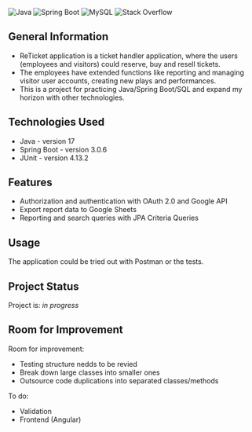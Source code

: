 ![Java](https://img.shields.io/badge/java-%23ED8B00.svg?style=for-the-badge&logo=openjdk&logoColor=white) 
![Spring Boot](https://img.shields.io/badge/Spring_Boot-F2F4F9?style=for-the-badge&logo=spring-boot)
![MySQL](https://img.shields.io/badge/mysql-%2300f.svg?style=for-the-badge&logo=mysql&logoColor=white)
![Stack Overflow](https://img.shields.io/badge/-Stackoverflow-FE7A16?style=for-the-badge&logo=stack-overflow&logoColor=white)


## General Information
- ReTicket application is a ticket handler application, where the users (employees and visitors) could reserve, buy and resell tickets.
- The employees have extended functions like reporting and managing visitor user accounts, creating new plays and performances.
- This is a project for practicing Java/Spring Boot/SQL and expand my horizon with other technologies.

## Technologies Used
- Java - version 17
- Spring Boot - version 3.0.6
- JUnit - version 4.13.2

## Features
- Authorization and authentication with OAuth 2.0 and Google API
- Export report data to Google Sheets
- Reporting and search queries with JPA Criteria Queries

## Usage
The application could be tried out with Postman or the tests.

## Project Status
Project is: _in progress_ 

## Room for Improvement

Room for improvement:
- Testing structure nedds to be revied
- Break down large classes into smaller ones
- Outsource code duplications into separated classes/methods

To do:
- Validation
- Frontend (Angular)





